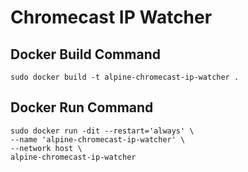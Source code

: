 # Chromecast IP Watcher

## Docker Build Command

```
sudo docker build -t alpine-chromecast-ip-watcher .
```

## Docker Run Command
```
sudo docker run -dit --restart='always' \
--name 'alpine-chromecast-ip-watcher' \
--network host \
alpine-chromecast-ip-watcher
```